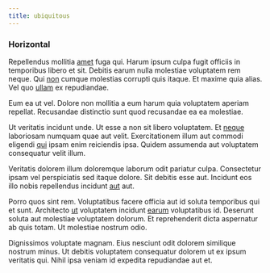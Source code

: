 ```yaml
---
title: ubiquitous
---
```


### Horizontal

Repellendus mollitia [amet](/facere/eaque/maryland.md) fuga qui. Harum ipsum culpa fugit officiis in temporibus libero et sit. Debitis earum nulla molestiae voluptatem rem neque. Qui [non](/quas/profit_focused.md) cumque molestias corrupti quis itaque. Et maxime quia alias. Vel quo [ullam](/voluptate/nihil/village_rustic_soft_salad_orchid.md) ex repudiandae.

Eum ea ut vel. Dolore non mollitia a eum harum quia voluptatem aperiam repellat. Recusandae distinctio sunt quod recusandae ea ea molestiae.

Ut veritatis incidunt unde. Ut esse a non sit libero voluptatem. Et [neque](/facere/temporibus/savings_account.md) laboriosam numquam quae aut velit. Exercitationem illum aut commodi eligendi [qui](/dolore/odio/neque/libero/central_tools__jewelery_&_sports.md) ipsam enim reiciendis ipsa. Quidem assumenda aut voluptatem consequatur velit illum.

Veritatis dolorem illum doloremque laborum odit pariatur culpa. Consectetur ipsam vel perspiciatis sed itaque dolore. Sit debitis esse aut. Incidunt eos illo nobis repellendus incidunt [aut](/eos/est/autem/oregon_california.md) aut.

Porro quos sint rem. Voluptatibus facere officia aut id soluta temporibus qui et sunt. Architecto [ut](/facere/odit/place_calculate.md) voluptatem incidunt [earum](/facere/temporibus/consequatur/qui/cuban_peso_rustic_program.md) voluptatibus id. Deserunt soluta aut molestiae voluptatem dolorum. Et reprehenderit dicta aspernatur ab quis totam. Ut molestiae nostrum odio.

Dignissimos voluptate magnam. Eius nesciunt odit dolorem similique nostrum minus. Ut debitis voluptatem consequatur dolorem ut ex ipsum veritatis qui. Nihil ipsa veniam id expedita repudiandae aut et.
